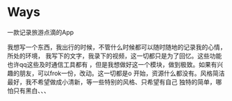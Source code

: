 Ways
====

一款记录旅游点滴的App

我想写一个东西，我出行的时候，不管什么时候都可以随时随地的记录我的心情，所处的环境，
我写下的文字，我录下的视频，这一切都只是为了回忆。这些功能也许qq这些及时通信工具都有
，但是我想做好这一个模块，做到极致。如果有兴趣的朋友，可以frok一份，改动。这一切都是o
开始，资源什么都没有。风格简洁最好，我不希望做成小清新，等一些特别的风格、只希望有自己
独特的简单，哪怕只有黑白、、、
